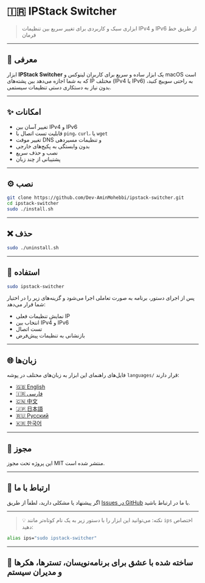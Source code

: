 # 🇮🇷 IPStack Switcher

> ابزاری سبک و کاربردی برای تغییر سریع بین تنظیمات IPv4 و IPv6 از طریق خط فرمان

---

## 📘 معرفی

ابزار **IPStack Switcher** یک ابزار ساده و سریع برای کاربران لینوکس و macOS است که به شما اجازه می‌دهد بین پشته‌های IP مختلف (IPv4 یا IPv6) به راحتی سوییچ کنید، بدون نیاز به دستکاری دستی تنظیمات سیستمی.

---

## ✨ امکانات

- تغییر آسان بین IPv4 و IPv6
- قابلیت تست اتصال با `ping`، `curl`، یا `wget`
- تغییر موقت DNS و تنظیمات مسیر‌دهی
- بدون وابستگی به پکیج‌های خارجی
- نصب و حذف سریع
- پشتیبانی از چند زبان

---

## ⚙️ نصب

```bash
git clone https://github.com/Dev-AminMohebbi/ipstack-switcher.git
cd ipstack-switcher
sudo ./install.sh
```

---

## ❌ حذف

```bash
sudo ./uninstall.sh
```

---

## 🚀 استفاده

```bash
sudo ipstack-switcher
```

پس از اجرای دستور، برنامه به صورت تعاملی اجرا می‌شود و گزینه‌های زیر را در اختیار شما قرار می‌دهد:

- نمایش تنظیمات فعلی IP
- انتخاب بین IPv4 و IPv6
- تست اتصال
- بازنشانی به تنظیمات پیش‌فرض

---

## 🌐 زبان‌ها

فایل‌های راهنمای این ابزار به زبان‌های مختلف در پوشه `languages/` قرار دارند:

- [🇬🇧 English](README.en.md)
- [🇮🇷 فارسی](README.fa.md)
- [🇨🇳 中文](README.zh.md)
- [🇯🇵 日本語](README.ja.md)
- [🇷🇺 Русский](README.ru.md)
- [🇰🇷 한국어](README.ko.md)

---

## 📜 مجوز

این پروژه تحت مجوز MIT منتشر شده است.

---

## 💬 ارتباط با ما

اگر پیشنهاد یا مشکلی دارید، لطفاً از طریق [Issues در GitHub](https://github.com/Dev-AminMohebbi/ipstack-switcher/issues) با ما در ارتباط باشید.

---

> 💡 نکته: می‌توانید این ابزار را با دستور زیر به یک نام کوتاه‌تر مانند `ips` اختصاص دهید:

```bash
alias ips="sudo ipstack-switcher"
```

---

## 🖤 ساخته شده با عشق برای برنامه‌نویسان، تسترها، هکرها و مدیران سیستم